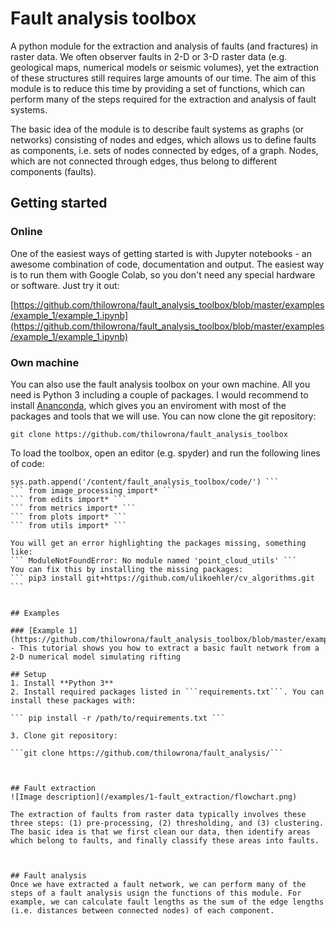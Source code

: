 # Fault analysis toolbox
A python module for the extraction and analysis of faults (and fractures) in raster data. We often observer faults in 2-D or 3-D raster data (e.g. geological maps, numerical models or seismic volumes), yet the extraction of these structures still requires large amounts of our time. The aim of this module is to reduce this time by providing a set of functions, which can perform many of the steps required for the extraction and analysis of fault systems.

The basic idea of the module is to describe fault systems as graphs (or networks) consisting of nodes and edges, which allows us to define faults as components, i.e. sets of nodes connected by edges, of a graph. Nodes, which are not connected through edges, thus belong to different components (faults).

## Getting started
### Online
One of the easiest ways of getting started is with Jupyter notebooks - an awesome combination of code, documentation and output. The easiest way is to run them with Google Colab, so you don't need any special hardware or software. Just try it out:

[https://github.com/thilowrona/fault_analysis_toolbox/blob/master/examples/example_1/example_1.ipynb](https://github.com/thilowrona/fault_analysis_toolbox/blob/master/examples/example_1/example_1.ipynb)

### Own machine
You can also use the fault analysis toolbox on your own machine. All you need is Python 3 including a couple of packages. I would recommend to install [Ananconda](https://docs.anaconda.com/anaconda/install/), which gives you an enviroment with most of the packages and tools that we will use. You can now clone the git repository:

``` git clone https://github.com/thilowrona/fault_analysis_toolbox ```

To load the toolbox, open an editor (e.g. spyder) and run the following lines of code:

``` import sys
sys.path.append('/content/fault_analysis_toolbox/code/') ```
``` from image_processing import* ```
``` from edits import* ```
``` from metrics import* ```
``` from plots import* ```
``` from utils import* ```

You will get an error highlighting the packages missing, something like:
``` ModuleNotFoundError: No module named 'point_cloud_utils' ```
You can fix this by installing the missing packages:
``` pip3 install git+https://github.com/ulikoehler/cv_algorithms.git ```


## Examples

### [Example 1](https://github.com/thilowrona/fault_analysis_toolbox/blob/master/examples/example_1/example_1.ipynb)
- This tutorial shows you how to extract a basic fault network from a 2-D numerical model simulating rifting

## Setup
1. Install **Python 3**
2. Install required packages listed in ```requirements.txt```. You can install these packages with:

``` pip install -r /path/to/requirements.txt ```

3. Clone git repository:

```git clone https://github.com/thilowrona/fault_analysis/```



## Fault extraction
![Image description](/examples/1-fault_extraction/flowchart.png)

The extraction of faults from raster data typically involves these three steps: (1) pre-processing, (2) thresholding, and (3) clustering. The basic idea is that we first clean our data, then identify areas which belong to faults, and finally classify these areas into faults.



## Fault analysis
Once we have extracted a fault network, we can perform many of the steps of a fault analysis usign the functions of this module. For example, we can calculate fault lengths as the sum of the edge lengths (i.e. distances between connected nodes) of each component.





